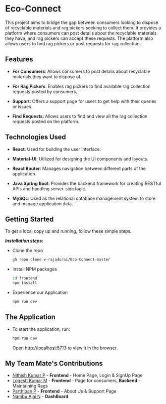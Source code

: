 # Eco-Connect

This project aims to bridge the gap between consumers looking to dispose of recyclable materials and rag pickers seeking to collect them. It provides a platform where consumers can post details about the recyclable materials they have, and rag pickers can accept these requests. The platform also allows users to find rag pickers or post requests for rag collection.

## Features

- **For Consumers**: Allows consumers to post details about recyclable materials they want to dispose of.

- **For Rag Pickers**: Enables rag pickers to find available rag collection requests posted by consumers.

- **Support**: Offers a support page for users to get help with their queries or issues.

- **Find Requests**: Allows users to find and view all the rag collection requests posted on the platform.
  
## Technologies Used

- **React**: Used for building the user interface.

- **Material-UI**: Utilized for designing the UI components and layouts.

- **React Router**: Manages navigation between different parts of the application.

- **Java Spring Boot**: Provides the backend framework for creating RESTful APIs and handling server-side logic.

- **MySQL**: Used as the relational database management system to store and manage application data.
  
## Getting Started
To get a local copy up and running, follow these simple steps.

***Installation steps:***

- Clone the repo
  
  ```bash
  gh repo clone v-rajadurai/Eco-Connect-master
  ```
- Install NPM packages
  
  ```bash
  cd frontend
  npm install
  ```
- Experience our Application
  
  ```bash
  npm run dev
  ```
## The Application
- To start the application, run:
  ```bash
  npm run dev
  ```
  Open [http://localhost:5713](http://localhost:5713) to view it in the browser.

## My Team Mate's Contributions 

- [Nithish Kumar P](https://github.com/nithishuchiha) - **Frontend** - Home Page, Login & SignUp Page
- [Logesh Kumar M](https://github.com/Logeshkumar007) - **Frontend** - Page for consumers, **Backend** - Maintaining Rags
- [Parthiban P](https://github.com/Parthiban-P-dev) - **Frontend** - About Us & Support Page
- [Nambu Ajai N](https://github.com/Nambuajai) - **DashBoard**
